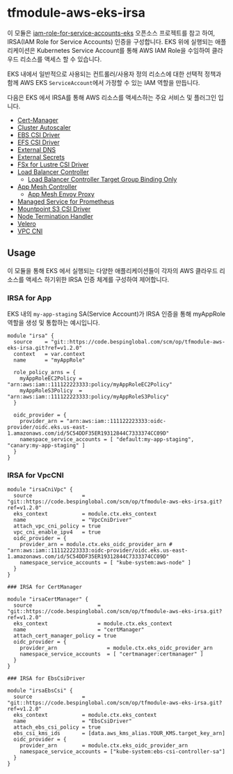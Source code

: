 # tfmodule-aws-eks-irsa

이 모듈은 [iam-role-for-service-accounts-eks](https://github.com/terraform-aws-modules/terraform-aws-iam/tree/master/modules/iam-role-for-service-accounts-eks) 오픈소스 프로젝트를 참고 하여, 
IRSA(IAM Role for Service Accounts) 인증을 구성합니다. 
EKS 위에 실행되는 애플리케이션은 Kubernetes Service Account를 통해 AWS IAM Role을 수임하여 클라우드 리소스를 액세스 할 수 있습니다.

EKS 내에서 일반적으로 사용되는 컨트롤러/사용자 정의 리소스에 대한 선택적 정책과 함께 AWS EKS `ServiceAccount`에서 가정할 수 있는 IAM 역할을 만듭니다. 

다음은 EKS 에서 IRSA를 통해 AWS 리소스를 액세스하는 주요 서비스 및 플러그인 입니다.
- [Cert-Manager](https://cert-manager.io/docs/configuration/acme/dns01/route53/#set-up-an-iam-role)
- [Cluster Autoscaler](https://github.com/kubernetes/autoscaler/blob/master/cluster-autoscaler/cloudprovider/aws/README.md)
- [EBS CSI Driver](https://github.com/kubernetes-sigs/aws-ebs-csi-driver/blob/master/docs/example-iam-policy.json)
- [EFS CSI Driver](https://github.com/kubernetes-sigs/aws-efs-csi-driver/blob/master/docs/iam-policy-example.json)
- [External DNS](https://github.com/kubernetes-sigs/external-dns/blob/master/docs/tutorials/aws.md#iam-policy)
- [External Secrets](https://github.com/external-secrets/kubernetes-external-secrets#add-a-secret)
- [FSx for Lustre CSI Driver](https://github.com/kubernetes-sigs/aws-fsx-csi-driver/blob/master/docs/README.md)
- [Load Balancer Controller](https://github.com/kubernetes-sigs/aws-load-balancer-controller/blob/main/docs/install/iam_policy.json)
    - [Load Balancer Controller Target Group Binding Only](https://kubernetes-sigs.github.io/aws-load-balancer-controller/v2.4/deploy/installation/#iam-permission-subset-for-those-who-use-targetgroupbinding-only-and-dont-plan-to-use-the-aws-load-balancer-controller-to-manage-security-group-rules)
- [App Mesh Controller](https://github.com/aws/aws-app-mesh-controller-for-k8s/blob/master/config/iam/controller-iam-policy.json)
    - [App Mesh Envoy Proxy](https://raw.githubusercontent.com/aws/aws-app-mesh-controller-for-k8s/master/config/iam/envoy-iam-policy.json)
- [Managed Service for Prometheus](https://docs.aws.amazon.com/prometheus/latest/userguide/set-up-irsa.html)
- [Mountpoint S3 CSI Driver](https://github.com/awslabs/mountpoint-s3/blob/main/doc/CONFIGURATION.md#iam-permissions)
- [Node Termination Handler](https://github.com/aws/aws-node-termination-handler#5-create-an-iam-role-for-the-pods)
- [Velero](https://github.com/vmware-tanzu/velero-plugin-for-aws#option-1-set-permissions-with-an-iam-user)
- [VPC CNI](https://docs.aws.amazon.com/eks/latest/userguide/cni-iam-role.html)


## Usage 

이 모듈을 통해 EKS 에서 실행되는 다양한 애플리케이션들이 각자의 AWS 클라우드 리소스를 액세스 하기위한 IRSA 인증 체계를 구성하여 제어합니다.

 

### IRSA for App
EKS 내의  `my-app-staging` SA(Service Account)가 IRSA 인증을 통해 myAppRole 역할을 생성 및 통합하는 예시입니다.  

```hcl
module "irsa" {
  source    = "git::https://code.bespinglobal.com/scm/op/tfmodule-aws-eks-irsa.git?ref=v1.2.0"
  context   = var.context
  name      = "myAppRole"
  
  role_policy_arns = {
    myAppRoleEC2Policy = "arn:aws:iam::111122223333:policy/myAppRoleEC2Policy"
    myAppRoleS3Policy  = "arn:aws:iam::111122223333:policy/myAppRoleS3Policy"
  }

  oidc_provider = {
    provider_arn = "arn:aws:iam::111122223333:oidc-provider/oidc.eks.us-east-1.amazonaws.com/id/5C54DDF35ER19312844C7333374CC09D"
    namespace_service_accounts = [ "default:my-app-staging", "canary:my-app-staging" ]
  }
}
```

### IRSA for VpcCNI

```hcl
module "irsaCniVpc" {
  source                = "git::https://code.bespinglobal.com/scm/op/tfmodule-aws-eks-irsa.git?ref=v1.2.0"
  eks_context           = module.ctx.eks_context
  name                  = "VpcCniDriver"
  attach_vpc_cni_policy = true
  vpc_cni_enable_ipv4   = true
  oidc_provider = {
    provider_arn = module.ctx.eks_oidc_provider_arn # "arn:aws:iam::111122223333:oidc-provider/oidc.eks.us-east-1.amazonaws.com/id/5C54DDF35ER19312844C7333374CC09D"
    namespace_service_accounts = [ "kube-system:aws-node" ]
  }
}

### IRSA for CertManager

module "irsaCertManager" {
  source                     = "git::https://code.bespinglobal.com/scm/op/tfmodule-aws-eks-irsa.git?ref=v1.2.0"
  eks_context                = module.ctx.eks_context
  name                       = "certManager"
  attach_cert_manager_policy = true
  oidc_provider = {
    provider_arn                = module.ctx.eks_oidc_provider_arn
    namespace_service_accounts  = [ "certmanager:certmanager" ]
  }
}

### IRSA for EbsCsiDriver

module "irsaEbsCsi" {
  source                = "git::https://code.bespinglobal.com/scm/op/tfmodule-aws-eks-irsa.git?ref=v1.2.0"
  eks_context           = module.ctx.eks_context
  name                  = "EbsCsiDriver"
  attach_ebs_csi_policy = true
  ebs_csi_kms_ids       = [data.aws_kms_alias.YOUR_KMS.target_key_arn]
  oidc_provider = {
    provider_arn        = module.ctx.eks_oidc_provider_arn
    namespace_service_accounts = ["kube-system:ebs-csi-controller-sa"]
  }
}

```
